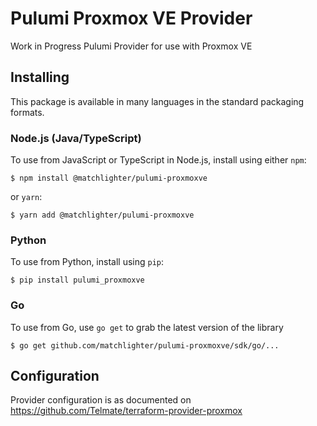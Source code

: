 # Pulumi Proxmox VE Provider

Work in Progress Pulumi Provider for use with Proxmox VE

## Installing

This package is available in many languages in the standard packaging formats.

### Node.js (Java/TypeScript)

To use from JavaScript or TypeScript in Node.js, install using either `npm`:

    $ npm install @matchlighter/pulumi-proxmoxve

or `yarn`:

    $ yarn add @matchlighter/pulumi-proxmoxve

### Python

To use from Python, install using `pip`:

    $ pip install pulumi_proxmoxve

### Go

To use from Go, use `go get` to grab the latest version of the library

    $ go get github.com/matchlighter/pulumi-proxmoxve/sdk/go/...

## Configuration

Provider configuration is as documented on https://github.com/Telmate/terraform-provider-proxmox
